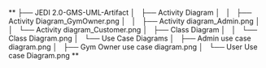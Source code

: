 **
├── JEDI 2.0-GMS-UML-Artifact
│   ├── Activity Diagram
│   │   ├── Activity Diagram_GymOwner.png
│   │   ├── Activity diagram_Admin.png
│   │   └── Activity diagram_Customer.png
│   ├── Class Diagram
│   │   └── Class Diagram.png
│   └── Use Case Diagrams
│       ├── Admin use case diagram.png
│       ├── Gym Owner use case diagram.png
│       └── User Use case Diagram.png
**
